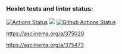 ### Hexlet tests and linter status:
[![Actions Status](https://github.com/Mitleyfer/python-project-lvl1/workflows/hexlet-check/badge.svg)](https://github.com/Mitleyfer/python-project-lvl1/actions)
<a href="https://codeclimate.com/github/codeclimate/codeclimate/maintainability"><img src="https://api.codeclimate.com/v1/badges/a99a88d28ad37a79dbf6/maintainability" /></a>
[![Github Actions Status](https://github.com/hexlet-boilerplates/python-package/workflows/Python%20CI/badge.svg)](https://github.com/altvec/python-project-lvl1/actions)

https://asciinema.org/a/375020

https://asciinema.org/a/375473
